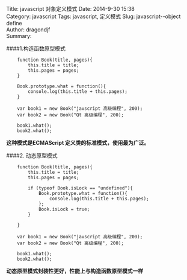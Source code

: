 Title: javascript 对象定义模式
Date: 2014-9-30 15:38  
Category: javascript 
Tags: javascript, 定义模式
Slug: javascript--object define  
Author: dragondjf  
Summary:  

####1.构造函数原型模式
        
        function Book(title, pages){
            this.title = title;
            this.pages = pages;
        }
        
        Book.prototype.what = function(){
            console.log(this.title + this.pages);
        }
        
        var book1 = new Book("javscript 高级编程", 200);
        var book2 = new Book("Qt 高级编程", 200);
        
        book1.what();
        book2.what();

**这种模式是ECMAScript 定义类的标准模式，使用最为广泛。**

####2. 动态原型模式
        
        
        function Book(title, pages){
            this.title = title;
            this.pages = pages;
            
            if (typeof Book.isLock == "undefined"){
                Book.prototype.what = function(){
                    console.log(this.title + this.pages);
                };
                Book.isLock = true;
            }
        
        }
        
        var book1 = new Book("javscript 高级编程", 200);
        var book2 = new Book("Qt 高级编程", 200);
        
        book1.what();
        book2.what();

**动态原型模式封装性更好，性能上与构造函数原型模式一样**
